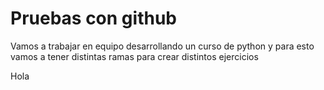# Pruebas con github

Vamos a trabajar en equipo desarrollando un curso de python y para esto vamos a tener distintas ramas para crear distintos ejercicios

Hola